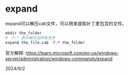# expand

expand可以解压cab文件，可以用来提取补丁里包含的文件。  

```r
mkdir the_folder
# -f:* 表示解压出所有文件
expand the_file.cab -f:* the_folder
```

官方解释: https://learn.microsoft.com/en-us/windows-server/administration/windows-commands/expand  


2024/9/2  
